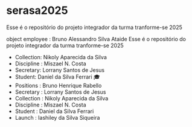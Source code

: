 # serasa2025
Esse é o repositório do projeto integrador da turma tranforme-se 2025 


object employee : Bruno Alessandro Silva Ataide 
Esse é o repositório do projeto integrador da turma tranforme-se 2025


- Collection: Nikoly Aparecida da Silva
- Discipline : Miszael N. Costa
 - Secretary: Lorrany Santos de Jesus 
- Student: Daniel da Silva Ferrari 🎓
- Positions : Bruno Henrique Rabello
- Secretary : Lorrany Santos de Jesus
- Collection : Nikoly Aparecida da Silva
- Discipline : Miszael N. Costa
- Student : Daniel da Silva Ferrari
- Launch : Iashiley da Silva Siqueira
